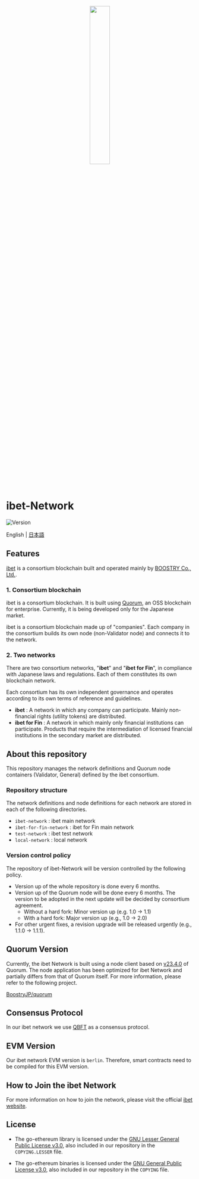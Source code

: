 <p align="center">
  <img width="33%" src="https://user-images.githubusercontent.com/963333/130191619-f1f0c342-ab8f-499d-b8f8-52309c13d2cb.png"/>
</p>

# ibet-Network

<p>
  <img alt="Version" src="https://img.shields.io/badge/version-2.4-blue.svg?cacheSeconds=2592000" />
</p>

English | [日本語](./README_JA.md)

## Features

[ibet](https://ibet.jp/) is a consortium blockchain built and operated mainly by [BOOSTRY Co., Ltd.](https://boostry.co.jp/).

### 1. Consortium blockchain

ibet is a consortium blockchain. 
It is built using [Quorum](https://consensys.net/quorum/), an OSS blockchain for enterprise. 
Currently, it is being developed only for the Japanese market.

ibet is a consortium blockchain made up of "companies". 
Each company in the consortium builds its own node (non-Validator node) and connects it to the network.

### 2. Two networks

There are two consortium networks, "**ibet**" and "**ibet for Fin**", in compliance with Japanese laws and regulations.
Each of them constitutes its own blockchain network.

Each consortium has its own independent governance and operates according to its own terms of reference and guidelines.

- **ibet** : A network in which any company can participate. Mainly non-financial rights (utility tokens) are distributed.
- **ibet for Fin** : A network in which mainly only financial institutions can participate. Products that require the intermediation of licensed financial institutions in the secondary market are distributed.


## About this repository

This repository manages the network definitions and Quorum node containers (Validator, General) defined by the ibet consortium.

### Repository structure

The network definitions and node definitions for each network are stored in each of the following directories.

- `ibet-network` : ibet main network
- `ibet-for-fin-network` : ibet for Fin main network
- `test-network` : ibet test network
- `local-network` : local network

### Version control policy

The repository of ibet-Network will be version controlled by the following policy.

- Version up of the whole repository is done every 6 months.
- Version up of the Quorum node will be done every 6 months. The version to be adopted in the next update will be decided by consortium agreement.
  - Without a hard fork: Minor version up (e.g. 1.0 -> 1.1)
  - With a hard fork: Major version up (e.g., 1.0 -> 2.0)
- For other urgent fixes, a revision upgrade will be released urgently (e.g., 1.1.0 -> 1.1.1).


## Quorum Version

Currently, the ibet Network is built using a node client based on [v23.4.0](https://github.com/ConsenSys/quorum/releases/tag/v23.4.0) of Quorum. 
The node application has been optimized for ibet Network and partially differs from that of Quorum itself.
For more information, please refer to the following project.

[BoostryJP/quorum](https://github.com/BoostryJP/quorum)

## Consensus Protocol

In our ibet network we use [QBFT](https://arxiv.org/abs/2002.03613) as a consensus protocol.

## EVM Version

Our ibet network EVM version is `berlin`. Therefore, smart contracts need to be compiled for this EVM version.

## How to Join the ibet Network

For more information on how to join the network, please visit the official [ibet website](https://ibet.jp/).


## License

- The go-ethereum library is licensed under the
[GNU Lesser General Public License v3.0](https://www.gnu.org/licenses/lgpl-3.0.en.html), also
included in our repository in the `COPYING.LESSER` file.

- The go-ethereum binaries is licensed under the
[GNU General Public License v3.0](https://www.gnu.org/licenses/gpl-3.0.en.html), also included
in our repository in the `COPYING` file.

